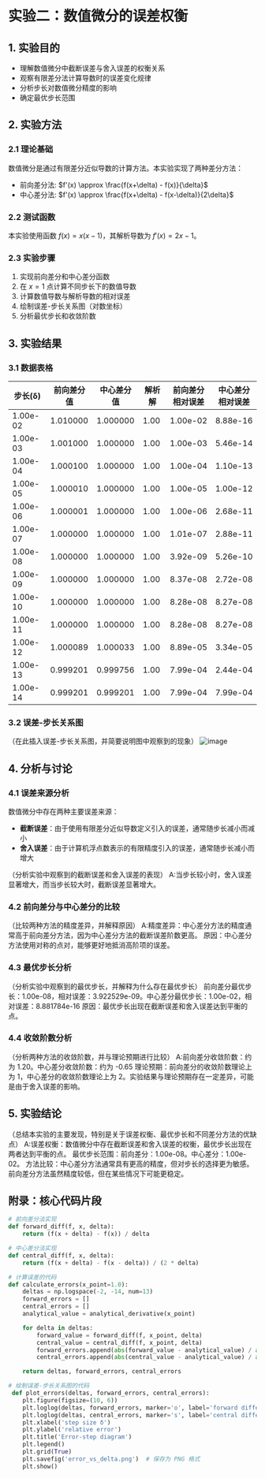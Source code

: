 # 实验二：数值微分的误差权衡

## 1. 实验目的
- 理解数值微分中截断误差与舍入误差的权衡关系
- 观察有限差分法计算导数时的误差变化规律
- 分析步长对数值微分精度的影响
- 确定最优步长范围

## 2. 实验方法
### 2.1 理论基础
数值微分是通过有限差分近似导数的计算方法。本实验实现了两种差分方法：
- 前向差分法: $f'(x) \approx \frac{f(x+\delta) - f(x)}{\delta}$
- 中心差分法: $f'(x) \approx \frac{f(x+\delta) - f(x-\delta)}{2\delta}$

### 2.2 测试函数
本实验使用函数 $f(x) = x(x-1)$，其解析导数为 $f'(x) = 2x - 1$。

### 2.3 实验步骤
1. 实现前向差分和中心差分函数
2. 在 $x=1$ 点计算不同步长下的数值导数
3. 计算数值导数与解析导数的相对误差
4. 绘制误差-步长关系图（对数坐标）
5. 分析最优步长和收敛阶数

## 3. 实验结果
### 3.1 数据表格
| 步长(δ) | 前向差分值 | 中心差分值 | 解析解 | 前向差分相对误差 | 中心差分相对误差 |
|---------|------------|------------|--------|------------------|------------------|
1.00e-02 | 1.010000 | 1.000000 | 1.00 | 1.00e-02 | 8.88e-16|
1.00e-03 | 1.001000 | 1.000000 | 1.00 | 1.00e-03 | 5.46e-14|
1.00e-04 | 1.000100 | 1.000000 | 1.00 | 1.00e-04 | 1.10e-13|
1.00e-05 | 1.000010 | 1.000000 | 1.00 | 1.00e-05 | 1.00e-12|
1.00e-06 | 1.000001 | 1.000000 | 1.00 | 1.00e-06 | 2.68e-11|
1.00e-07 | 1.000000 | 1.000000 | 1.00 | 1.01e-07 | 2.88e-11|
1.00e-08 | 1.000000 | 1.000000 | 1.00 | 3.92e-09 | 5.26e-10|
1.00e-09 | 1.000000 | 1.000000 | 1.00 | 8.37e-08 | 2.72e-08|
1.00e-10 | 1.000000 | 1.000000 | 1.00 | 8.28e-08 | 8.27e-08|
1.00e-11 | 1.000000 | 1.000000 | 1.00 | 8.28e-08 | 8.27e-08|
1.00e-12 | 1.000089 | 1.000033 | 1.00 | 8.89e-05 | 3.34e-05|
1.00e-13 | 0.999201 | 0.999756 | 1.00 | 7.99e-04 | 2.44e-04|
1.00e-14 | 0.999201 | 0.999201 | 1.00 | 7.99e-04 | 7.99e-04|

### 3.2 误差-步长关系图
（在此插入误差-步长关系图，并简要说明图中观察到的现象）
![image](https://github.com/user-attachments/assets/0c660f9d-ced8-4422-8b36-9ae475e1c288)

## 4. 分析与讨论
### 4.1 误差来源分析
数值微分中存在两种主要误差来源：
- **截断误差**：由于使用有限差分近似导数定义引入的误差，通常随步长减小而减小
- **舍入误差**：由于计算机浮点数表示的有限精度引入的误差，通常随步长减小而增大

（分析实验中观察到的截断误差和舍入误差的表现）
A:当步长较小时，舍入误差显著增大，而当步长较大时，截断误差显著增大。
### 4.2 前向差分与中心差分的比较
（比较两种方法的精度差异，并解释原因）
A:精度差异：中心差分方法的精度通常高于前向差分方法，因为中心差分方法的截断误差阶数更高。
  原因：中心差分方法使用对称的点对，能够更好地抵消高阶项的误差。
### 4.3 最优步长分析
（分析实验中观察到的最优步长，并解释为什么存在最优步长）
前向差分最优步长：1.00e-08，相对误差：3.922529e-09。中心差分最优步长：1.00e-02，相对误差：8.881784e-16
  原因：最优步长出现在截断误差和舍入误差达到平衡的点。
### 4.4 收敛阶数分析
（分析两种方法的收敛阶数，并与理论预期进行比较）
A:前向差分收敛阶数：约为 1.20。中心差分收敛阶数：约为 -0.65
  理论预期：前向差分的收敛阶数理论上为 1，中心差分的收敛阶数理论上为 2。实验结果与理论预期存在一定差异，可能是由于舍入误差的影响。
## 5. 实验结论
（总结本实验的主要发现，特别是关于误差权衡、最优步长和不同差分方法的优缺点）
A:误差权衡：数值微分中存在截断误差和舍入误差的权衡，最优步长出现在两者达到平衡的点。
最优步长范围：前向差分：1.00e-08。中心差分：1.00e-02。
方法比较：中心差分方法通常具有更高的精度，但对步长的选择更为敏感。前向差分方法虽然精度较低，但在某些情况下可能更稳定。
## 附录：核心代码片段
```python
# 前向差分法实现
def forward_diff(f, x, delta):
    return (f(x + delta) - f(x)) / delta

# 中心差分法实现
def central_diff(f, x, delta):
    return (f(x + delta) - f(x - delta)) / (2 * delta)

# 计算误差的代码
def calculate_errors(x_point=1.0):
    deltas = np.logspace(-2, -14, num=13)  
    forward_errors = []
    central_errors = []
    analytical_value = analytical_derivative(x_point)

    for delta in deltas:
        forward_value = forward_diff(f, x_point, delta)
        central_value = central_diff(f, x_point, delta)
        forward_errors.append(abs(forward_value - analytical_value) / abs(analytical_value))
        central_errors.append(abs(central_value - analytical_value) / abs(analytical_value))

    return deltas, forward_errors, central_errors

# 绘制误差-步长关系图的代码
 def plot_errors(deltas, forward_errors, central_errors):
    plt.figure(figsize=(10, 6))
    plt.loglog(deltas, forward_errors, marker='o', label='forward difference')
    plt.loglog(deltas, central_errors, marker='s', label='central difference')
    plt.xlabel('step size δ')
    plt.ylabel('relative error')
    plt.title('Error-step diagram')
    plt.legend()
    plt.grid(True)
    plt.savefig('error_vs_delta.png')  # 保存为 PNG 格式
    plt.show()

```
